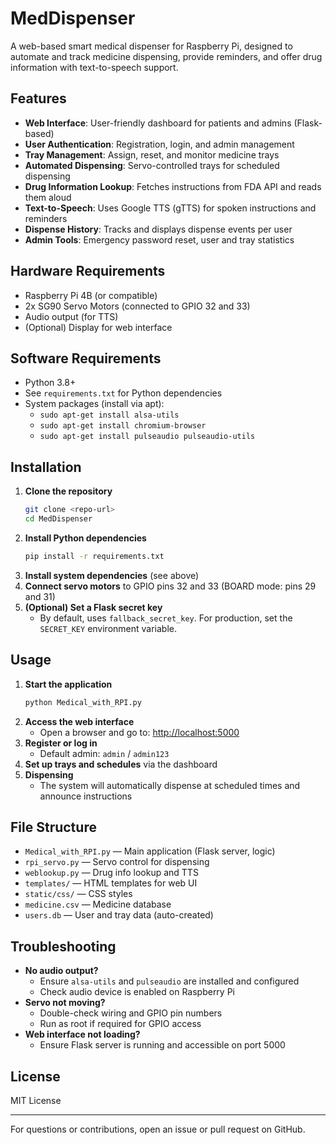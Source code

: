 # MedDispenser

A web-based smart medical dispenser for Raspberry Pi, designed to automate and track medicine dispensing, provide reminders, and offer drug information with text-to-speech support.

## Features
- **Web Interface**: User-friendly dashboard for patients and admins (Flask-based)
- **User Authentication**: Registration, login, and admin management
- **Tray Management**: Assign, reset, and monitor medicine trays
- **Automated Dispensing**: Servo-controlled trays for scheduled dispensing
- **Drug Information Lookup**: Fetches instructions from FDA API and reads them aloud
- **Text-to-Speech**: Uses Google TTS (gTTS) for spoken instructions and reminders
- **Dispense History**: Tracks and displays dispense events per user
- **Admin Tools**: Emergency password reset, user and tray statistics

## Hardware Requirements
- Raspberry Pi 4B (or compatible)
- 2x SG90 Servo Motors (connected to GPIO 32 and 33)
- Audio output (for TTS)
- (Optional) Display for web interface

## Software Requirements
- Python 3.8+
- See `requirements.txt` for Python dependencies
- System packages (install via apt):
  - `sudo apt-get install alsa-utils`
  - `sudo apt-get install chromium-browser`
  - `sudo apt-get install pulseaudio pulseaudio-utils`

## Installation
1. **Clone the repository**
   ```bash
   git clone <repo-url>
   cd MedDispenser
   ```
2. **Install Python dependencies**
   ```bash
   pip install -r requirements.txt
   ```
3. **Install system dependencies** (see above)
4. **Connect servo motors** to GPIO pins 32 and 33 (BOARD mode: pins 29 and 31)
5. **(Optional) Set a Flask secret key**
   - By default, uses `fallback_secret_key`. For production, set the `SECRET_KEY` environment variable.

## Usage
1. **Start the application**
   ```bash
   python Medical_with_RPI.py
   ```
2. **Access the web interface**
   - Open a browser and go to: [http://localhost:5000](http://localhost:5000)
3. **Register or log in**
   - Default admin: `admin` / `admin123`
4. **Set up trays and schedules** via the dashboard
5. **Dispensing**
   - The system will automatically dispense at scheduled times and announce instructions

## File Structure
- `Medical_with_RPI.py` — Main application (Flask server, logic)
- `rpi_servo.py` — Servo control for dispensing
- `weblookup.py` — Drug info lookup and TTS
- `templates/` — HTML templates for web UI
- `static/css/` — CSS styles
- `medicine.csv` — Medicine database
- `users.db` — User and tray data (auto-created)

## Troubleshooting
- **No audio output?**
  - Ensure `alsa-utils` and `pulseaudio` are installed and configured
  - Check audio device is enabled on Raspberry Pi
- **Servo not moving?**
  - Double-check wiring and GPIO pin numbers
  - Run as root if required for GPIO access
- **Web interface not loading?**
  - Ensure Flask server is running and accessible on port 5000

## License
MIT License

---
For questions or contributions, open an issue or pull request on GitHub. 